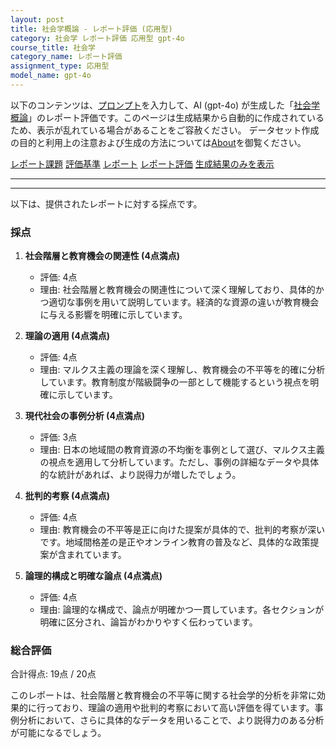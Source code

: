 ```yaml
---
layout: post
title: 社会学概論 - レポート評価 (応用型)
category: 社会学 レポート評価 応用型 gpt-4o
course_title: 社会学
category_name: レポート評価
assignment_type: 応用型
model_name: gpt-4o
---
```


以下のコンテンツは、[プロンプト](http://127.0.0.1:8000/generated/社会学/gpt-4o/prompt_レポート評価-応用型.md)を入力して、AI (gpt-4o) が生成した「[社会学概論](/contents/社会学/)」のレポート評価です。このページは生成結果から自動的に作成されているため、表示が乱れている場合があることをご容赦ください。
データセット作成の目的と利用上の注意および生成の方法については[About](/About)を御覧ください。

[レポート課題](../レポート課題-応用型)
[評価基準](../評価基準-応用型)
[レポート](../レポート-応用型)
[レポート評価](../レポート評価-応用型)
[生成結果のみを表示](http://127.0.0.1:8000/generated/社会学/gpt-4o/レポート評価-応用型.md)
  

***
***
  
以下は、提供されたレポートに対する採点です。

### 採点

1. **社会階層と教育機会の関連性 (4点満点)**
   - 評価: 4点
   - 理由: 社会階層と教育機会の関連性について深く理解しており、具体的かつ適切な事例を用いて説明しています。経済的な資源の違いが教育機会に与える影響を明確に示しています。

2. **理論の適用 (4点満点)**
   - 評価: 4点
   - 理由: マルクス主義の理論を深く理解し、教育機会の不平等を的確に分析しています。教育制度が階級闘争の一部として機能するという視点を明確に示しています。

3. **現代社会の事例分析 (4点満点)**
   - 評価: 3点
   - 理由: 日本の地域間の教育資源の不均衡を事例として選び、マルクス主義の視点を適用して分析しています。ただし、事例の詳細なデータや具体的な統計があれば、より説得力が増したでしょう。

4. **批判的考察 (4点満点)**
   - 評価: 4点
   - 理由: 教育機会の不平等是正に向けた提案が具体的で、批判的考察が深いです。地域間格差の是正やオンライン教育の普及など、具体的な政策提案が含まれています。

5. **論理的構成と明確な論点 (4点満点)**
   - 評価: 4点
   - 理由: 論理的な構成で、論点が明確かつ一貫しています。各セクションが明確に区分され、論旨がわかりやすく伝わっています。

### 総合評価

合計得点: 19点 / 20点

このレポートは、社会階層と教育機会の不平等に関する社会学的分析を非常に効果的に行っており、理論の適用や批判的考察において高い評価を得ています。事例分析において、さらに具体的なデータを用いることで、より説得力のある分析が可能になるでしょう。
